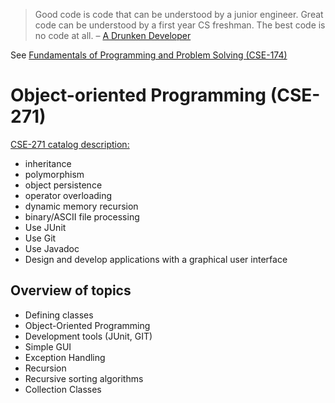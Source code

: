 > Good code is code that can be understood by a junior engineer. Great code can be understood by a first year CS freshman. The best code is no code at all.
> – [A Drunken Developer](https://www.reddit.com/r/ExperiencedDevs/comments/nmodyl/drunk_post_things_ive_learned_as_a_sr_engineer/)

See [Fundamentals of Programming and Problem Solving (CSE-174)](https://github.com/LukasMurdock/cse-174)

# Object-oriented Programming (CSE-271)

[CSE-271 catalog description:](https://www.miamioh.edu/cec/academics/departments/cse/academics/course-descriptions/cse-271/index.html)
- inheritance
- polymorphism
- object persistence
- operator overloading
- dynamic memory recursion
- binary/ASCII file processing
- Use JUnit
- Use Git
- Use Javadoc
- Design and develop applications with a graphical user interface


## Overview of topics
- Defining classes
- Object-Oriented Programming
- Development tools (JUnit, GIT)
- Simple GUI
- Exception Handling
- Recursion
- Recursive sorting algorithms
- Collection Classes

